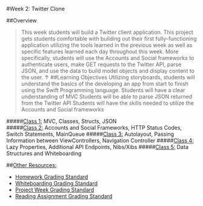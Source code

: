 #Week 2: Twitter Clone

##Overview
> This week students will build a Twitter client application. This project  gets students comfortable with building out their first fully-functioning application utilizing the tools learned in the previous week as well as specific features learned each day throughout this week. More specifically, students will use the Accounts and Social frameworks to authenticate users, make GET requests to the Twitter API, parse JSON, and use the data to build model objects and display content to the user.
↑
##Learning Objectives
> Utilizing storyboards, students will understand the basics of the developing an app from start to finish using the Swift Programming language.
Students will have a clear understanding of MVC
Students will be able to parse JSON returned from the Twitter API
Students will have the skills needed to utilize the Accounts and Social frameworks

#####[Class 1:](class-1) MVC, Classes, Structs, JSON  
#####[Class 2:](class-2) Accounts and Social Frameworks, HTTP Status Codes, Switch Statements, MainQueue
#####[Class 3:](class-3) Autolayout, Passing Information between ViewControllers, Navigation Controller
#####[Class 4:](class-4) Lazy Properties, Additional API Endpoints, Nibs/Xibs
#####[Class 5:](class-5) Data Structures and Whiteboarding

##[Other Resources:](Resources/)
* [Homework Grading Standard](Resources/hw-grading-standard/)
* [Whiteboarding Grading Standard](Resources/wb-grading-standard/)
* [Project Week Grading Standard](Resources/pw-grading-standard/)
* [Reading Assignment Grading Standard](Resources/ra-grading-standard/)
